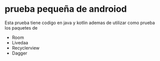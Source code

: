 # prueba pequeña de androiod
Esta prueba tiene codigo en java y kotlin 
ademas de utilizar como prueba los paquetes de
- Room
- Livedaa
- Recyclerview
- Dagger

